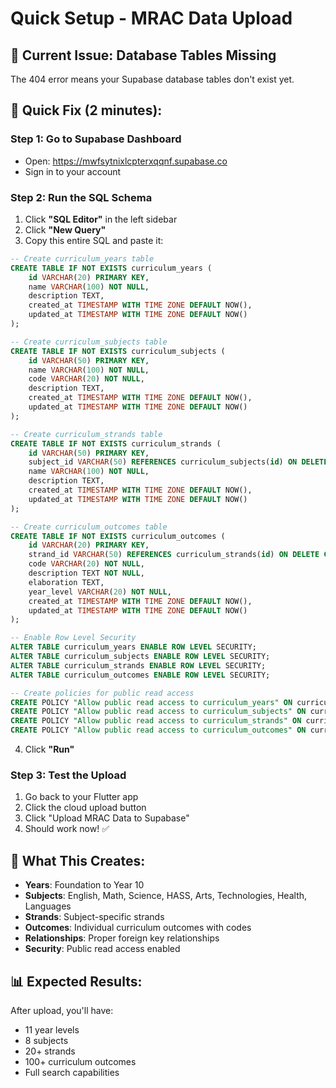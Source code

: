 # Quick Setup - MRAC Data Upload

## 🚨 Current Issue: Database Tables Missing

The 404 error means your Supabase database tables don't exist yet.

## 🔧 Quick Fix (2 minutes):

### Step 1: Go to Supabase Dashboard

- Open: https://mwfsytnixlcpterxqqnf.supabase.co
- Sign in to your account

### Step 2: Run the SQL Schema

1. Click **"SQL Editor"** in the left sidebar
2. Click **"New Query"**
3. Copy this entire SQL and paste it:

```sql
-- Create curriculum_years table
CREATE TABLE IF NOT EXISTS curriculum_years (
    id VARCHAR(20) PRIMARY KEY,
    name VARCHAR(100) NOT NULL,
    description TEXT,
    created_at TIMESTAMP WITH TIME ZONE DEFAULT NOW(),
    updated_at TIMESTAMP WITH TIME ZONE DEFAULT NOW()
);

-- Create curriculum_subjects table
CREATE TABLE IF NOT EXISTS curriculum_subjects (
    id VARCHAR(50) PRIMARY KEY,
    name VARCHAR(100) NOT NULL,
    code VARCHAR(20) NOT NULL,
    description TEXT,
    created_at TIMESTAMP WITH TIME ZONE DEFAULT NOW(),
    updated_at TIMESTAMP WITH TIME ZONE DEFAULT NOW()
);

-- Create curriculum_strands table
CREATE TABLE IF NOT EXISTS curriculum_strands (
    id VARCHAR(50) PRIMARY KEY,
    subject_id VARCHAR(50) REFERENCES curriculum_subjects(id) ON DELETE CASCADE,
    name VARCHAR(100) NOT NULL,
    description TEXT,
    created_at TIMESTAMP WITH TIME ZONE DEFAULT NOW(),
    updated_at TIMESTAMP WITH TIME ZONE DEFAULT NOW()
);

-- Create curriculum_outcomes table
CREATE TABLE IF NOT EXISTS curriculum_outcomes (
    id VARCHAR(20) PRIMARY KEY,
    strand_id VARCHAR(50) REFERENCES curriculum_strands(id) ON DELETE CASCADE,
    code VARCHAR(20) NOT NULL,
    description TEXT NOT NULL,
    elaboration TEXT,
    year_level VARCHAR(20) NOT NULL,
    created_at TIMESTAMP WITH TIME ZONE DEFAULT NOW(),
    updated_at TIMESTAMP WITH TIME ZONE DEFAULT NOW()
);

-- Enable Row Level Security
ALTER TABLE curriculum_years ENABLE ROW LEVEL SECURITY;
ALTER TABLE curriculum_subjects ENABLE ROW LEVEL SECURITY;
ALTER TABLE curriculum_strands ENABLE ROW LEVEL SECURITY;
ALTER TABLE curriculum_outcomes ENABLE ROW LEVEL SECURITY;

-- Create policies for public read access
CREATE POLICY "Allow public read access to curriculum_years" ON curriculum_years FOR SELECT USING (true);
CREATE POLICY "Allow public read access to curriculum_subjects" ON curriculum_subjects FOR SELECT USING (true);
CREATE POLICY "Allow public read access to curriculum_strands" ON curriculum_strands FOR SELECT USING (true);
CREATE POLICY "Allow public read access to curriculum_outcomes" ON curriculum_outcomes FOR SELECT USING (true);
```

4. Click **"Run"**

### Step 3: Test the Upload

1. Go back to your Flutter app
2. Click the cloud upload button
3. Click "Upload MRAC Data to Supabase"
4. Should work now! ✅

## 🎯 What This Creates:

- **Years**: Foundation to Year 10
- **Subjects**: English, Math, Science, HASS, Arts, Technologies, Health, Languages
- **Strands**: Subject-specific strands
- **Outcomes**: Individual curriculum outcomes with codes
- **Relationships**: Proper foreign key relationships
- **Security**: Public read access enabled

## 📊 Expected Results:

After upload, you'll have:

- 11 year levels
- 8 subjects
- 20+ strands
- 100+ curriculum outcomes
- Full search capabilities
